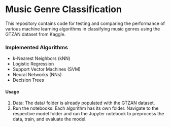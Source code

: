 # Music Genre Classification
This repository contains code for testing and comparing the performance of various machine learning algorithms in classifying music genres using the GTZAN dataset from Kaggle.

### Implemented Algorithms
* k-Nearest Neighbors (kNN)
* Logistic Regression
* Support Vector Machines (SVM)
* Neural Networks (NNs)
* Decision Trees

#### Usage
1. Data: The data/ folder is already populated with the GTZAN dataset.
2. Run the notebooks: Each algorithm has its own folder. Navigate to the respective model folder and run the Jupyter notebook to preprocess the data, train, and evaluate the model.
